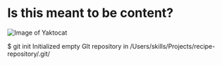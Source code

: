 # Is this meant to be content?

![Image of Yaktocat](https://octodex.github.com/images/yaktocat.png)

$ git init
Initialized empty GIt repository in /Users/skills/Projects/recipe-repository/.git/
